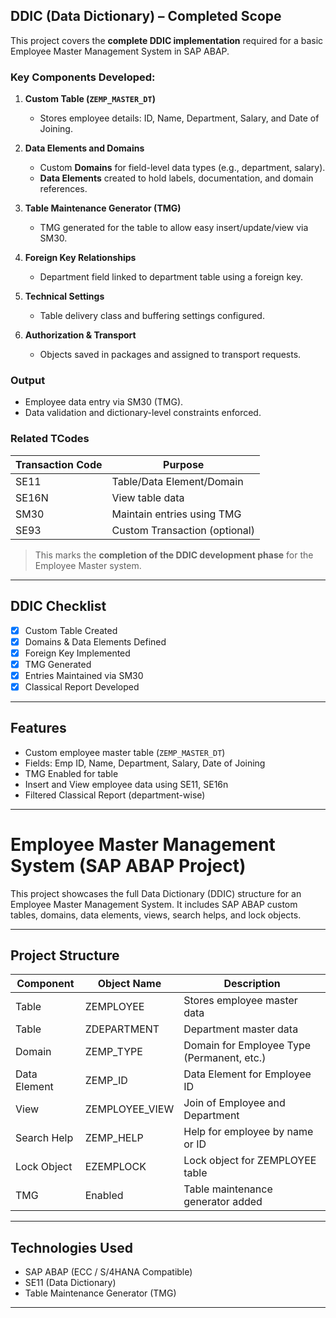 ##  DDIC (Data Dictionary) – Completed Scope

This project covers the **complete DDIC implementation** required for a basic Employee Master Management System in SAP ABAP.

###  Key Components Developed:

1. **Custom Table (`ZEMP_MASTER_DT`)**
   - Stores employee details: ID, Name, Department, Salary, and Date of Joining.

2. **Data Elements and Domains**
   - Custom **Domains** for field-level data types (e.g., department, salary).
   - **Data Elements** created to hold labels, documentation, and domain references.

3. **Table Maintenance Generator (TMG)**
   - TMG generated for the table to allow easy insert/update/view via SM30.

4. **Foreign Key Relationships**
   - Department field linked to department table using a foreign key.

5. **Technical Settings**
   - Table delivery class and buffering settings configured.

6. **Authorization & Transport**
   - Objects saved in packages and assigned to transport requests.

###  Output
- Employee data entry via SM30 (TMG).
- Data validation and dictionary-level constraints enforced.

###  Related TCodes
| Transaction Code | Purpose                       |
|------------------|-------------------------------|
| SE11             | Table/Data Element/Domain     |
| SE16N            | View table data               |
| SM30             | Maintain entries using TMG    |
| SE93             | Custom Transaction (optional) |

>  This marks the **completion of the DDIC development phase** for the Employee Master system.
--------------------------------------------------------------------------------------------------------------

##  DDIC Checklist

- [x] Custom Table Created
- [x] Domains & Data Elements Defined
- [x] Foreign Key Implemented
- [x] TMG Generated
- [x] Entries Maintained via SM30
- [x] Classical Report Developed
-----------------------------------------------------------------------------------------------------------------

##  Features
- Custom employee master table (`ZEMP_MASTER_DT`)
- Fields: Emp ID, Name, Department, Salary, Date of Joining
- TMG Enabled for table
- Insert and View employee data using SE11, SE16n
- Filtered Classical Report (department-wise)
- ---------------------------------------------------------------------------------------------------------------

#  Employee Master Management System (SAP ABAP Project)

This project showcases the full Data Dictionary (DDIC) structure for an Employee Master Management System. It includes SAP ABAP custom tables, domains, data elements, views, search helps, and lock objects.

---

##  Project Structure

| Component         | Object Name         | Description                              |
|------------------|---------------------|------------------------------------------|
| Table            | ZEMPLOYEE           | Stores employee master data              |
| Table            | ZDEPARTMENT         | Department master data                   |
| Domain           | ZEMP_TYPE           | Domain for Employee Type (Permanent, etc.) |
| Data Element     | ZEMP_ID             | Data Element for Employee ID             |
| View             | ZEMPLOYEE_VIEW      | Join of Employee and Department          |
| Search Help      | ZEMP_HELP           | Help for employee by name or ID          |
| Lock Object      | EZEMPLOCK           | Lock object for ZEMPLOYEE table          |
| TMG              | Enabled             | Table maintenance generator added        |

-----------------------------------------------------------------------------------------------------------------------

## Technologies Used

- SAP ABAP (ECC / S/4HANA Compatible)
- SE11 (Data Dictionary)
- Table Maintenance Generator (TMG)

----------------------------------------------------------------------------------------------------------------------



